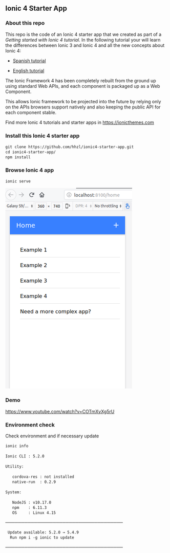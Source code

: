 ## Ionic 4 Starter App

### About this repo
This repo is the code of an Ionic 4 starter app that we created as part of a *Getting started with Ionic 4 tutorial*. In the following tutorial your will learn the differences between Ionic 3 and Ionic 4 and all the new concepts about Ionic 4:

- [Spanish tutorial](https://medium.com/learn-ionic-framework/ionic-4-vs-ionic-3-todo-lo-que-necesitas-saber-sobre-ionic-4-5235927c6dd9)

- [English tutorial](https://ionicthemes.com/tutorials/about/ionic-4-vs-ionic-3)


The Ionic Framework 4 has been completely rebuilt from the ground up using standard Web APIs, and each component is packaged up as a Web Component.

This allows Ionic framework to be projected into the future by relying only on the APIs browsers support natively and also keeping the public API for each component stable. 

Find more Ionic 4 tutorials and starter apps in https://ionicthemes.com

### Install this Ionic 4 starter app
```
git clone https://github.com/hhzl/ionic4-starter-app.git
cd ionic4-starter-app/
npm install
```

### Browse Ionic 4 app
```
ionic serve
```

![Home page](ionic4-starter-app_Home_screenshot.png)

### Demo
https://www.youtube.com/watch?v=COTmXyXg5rU

### Environment check

Check environment and if necessary update

    ionic info

    Ionic CLI : 5.2.0

    Utility:

       cordova-res : not installed
       native-run  : 0.2.9 

    System:

       NodeJS : v10.17.0
       npm    : 6.11.3
       OS     : Linux 4.15


  ─────────────────────────────────────

     Update available: 5.2.0 → 5.4.9
      Run npm i -g ionic to update

  ─────────────────────────────────────
